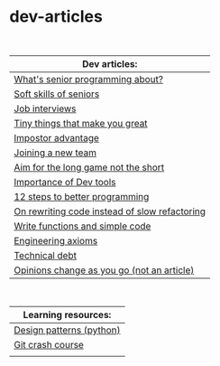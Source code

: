 # dev-articles

<br>

|Dev articles:|
|--------------------------------------|
|[What's senior programming about?](https://www.zainrizvi.io/blog/whats-it-like-as-a-senior-engineer/?utm_source=programmingdigest&utm_medium=email&utm_campaign=383)|
|[Soft skills of seniors](https://medium.com/@jacobcomer/bridging-the-gap-between-junior-and-senior-engineers-571b2248fbb8)|
|[Job interviews](https://medium.com/swlh/my-advice-after-interviewing-100-software-engineers-e34bc3cbc669)|
|[Tiny things that make you great](https://neilkakkar.com/things-I-learned-to-become-a-senior-software-engineer.html?utm_source=programmingdigest&utm_medium=email&utm_campaign=385)|
|[Impostor advantage](https://www.zainrizvi.io/blog/the-impostors-advantage/?utm_source=programmingdigest&utm_medium=email&utm_campaign=385)|
|[Joining a new team](https://www.samueltaylor.org/articles/how-to-learn-a-codebase.html?utm_source=programmingdigest&utm_medium=email&utm_campaign=385)|
|[Aim for the long game not the short](https://stackoverflow.blog/2020/10/05/play-the-long-game-when-learning-to-code/?utm_source=programmingdigest&utm_medium=email&utm_campaign=389)|
|[Importance of Dev tools](https://about.sourcegraph.com/blog/ex-googler-guide-dev-tools/)|
|[12 steps to better programming](https://www.joelonsoftware.com/2000/08/09/the-joel-test-12-steps-to-better-code/)|
|[On rewriting code instead of slow refactoring](https://www.joelonsoftware.com/2000/04/06/things-you-should-never-do-part-i/)|
|[Write functions and simple code](https://www.brandonsmith.ninja/blog/write-code-not-too-much-mostly-functions?utm_source=programmingdigest&utm_medium=email&utm_campaign=400)|
|[Engineering axioms](https://martinrue.com/my-engineering-axioms/?utm_source=programmingdigest&utm_medium=email&utm_campaign=400)|
|[Technical debt](https://cgroom.medium.com/the-tech-debt-playbook-4e0b2e4c034a)|
|[Opinions change as you go (not an article)](https://chriskiehl.com/article/thoughts-after-6-years?utm_source=programmingdigest&utm_medium=email&utm_campaign=405)|

<br>

|Learning resources:|
|--------------------------------------|
|[Design patterns (python)](https://refactoring.guru/design-patterns/python)|
|[Git crash course](https://neros.dev/blog/git-crash-course-part-1/?utm_source=programmingdigest&utm_medium=email&utm_campaign=392)|
|[]()|
